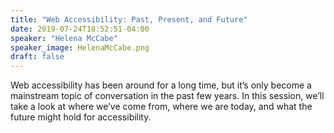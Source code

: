 ```yaml
---
title: "Web Accessibility: Past, Present, and Future"
date: 2019-07-24T18:52:51-04:00
speaker: "Helena McCabe"
speaker_image: HelenaMcCabe.png
draft: false
---
```


Web accessibility has been around for a long time, but it’s only become a mainstream topic of conversation in the past few years. In this session, we’ll take a look at where we’ve come from, where we are today, and what the future might hold for accessibility.